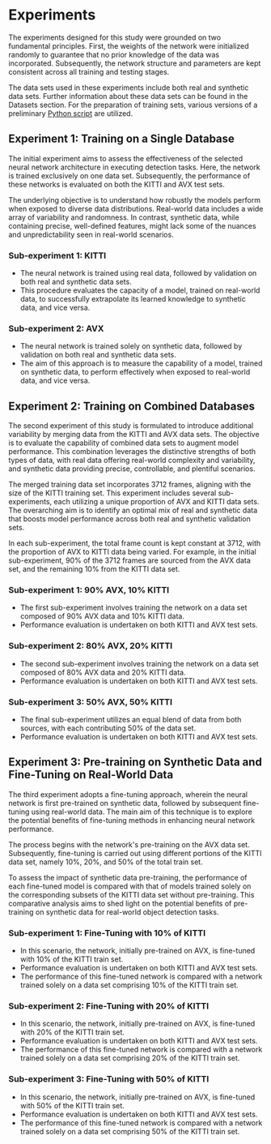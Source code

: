 # Experiments

The experiments designed for this study were grounded on two fundamental principles. First, the weights of the network were initialized randomly to guarantee that no prior knowledge of the data was incorporated. Subsequently, the network structure and parameters are kept consistent across all training and testing stages.

The data sets used in these experiments include both real and synthetic data sets. Further information about these data sets can be found in the Datasets section. For the preparation of training sets, various versions of a preliminary [Python script](../../docs/OrganizeData.py) are utilized.

## Experiment 1: Training on a Single Database

The initial experiment aims to assess the effectiveness of the selected neural network architecture in executing detection tasks. Here, the network is trained exclusively on one data set. Subsequently, the performance of these networks is evaluated on both the KITTI and AVX test sets.

The underlying objective is to understand how robustly the models perform when exposed to diverse data distributions. Real-world data includes a wide array of variability and randomness. In contrast, synthetic data, while containing precise, well-defined features, might lack some of the nuances and unpredictability seen in real-world scenarios.

### Sub-experiment 1: KITTI

- The neural network is trained using real data, followed by validation on both real and synthetic data sets.
- This procedure evaluates the capacity of a model, trained on real-world data, to successfully extrapolate its learned knowledge to synthetic data, and vice versa.

### Sub-experiment 2: AVX

- The neural network is trained solely on synthetic data, followed by validation on both real and synthetic data sets.
- The aim of this approach is to measure the capability of a model, trained on synthetic data, to perform effectively when exposed to real-world data, and vice versa.

## Experiment 2: Training on Combined Databases

The second experiment of this study is formulated to introduce additional variability by merging data from the KITTI and AVX data sets. The objective is to evaluate the capability of combined data sets to augment model performance. This combination leverages the distinctive strengths of both types of data, with real data offering real-world complexity and variability, and synthetic data providing precise, controllable, and plentiful scenarios.

The merged training data set incorporates 3712 frames, aligning with the size of the KITTI training set. This experiment includes several sub-experiments, each utilizing a unique proportion of AVX and KITTI data sets. The overarching aim is to identify an optimal mix of real and synthetic data that boosts model performance across both real and synthetic validation sets.

In each sub-experiment, the total frame count is kept constant at 3712, with the proportion of AVX to KITTI data being varied. For example, in the initial sub-experiment, 90% of the 3712 frames are sourced from the AVX data set, and the remaining 10% from the KITTI data set.

### Sub-experiment 1: 90% AVX, 10% KITTI

- The first sub-experiment involves training the network on a data set composed of 90% AVX data and 10% KITTI data.
- Performance evaluation is undertaken on both KITTI and AVX test sets.

### Sub-experiment 2: 80% AVX, 20% KITTI

- The second sub-experiment involves training the network on a data set composed of 80% AVX data and 20% KITTI data.
- Performance evaluation is undertaken on both KITTI and AVX test sets.

### Sub-experiment 3: 50% AVX, 50% KITTI

- The final sub-experiment utilizes an equal blend of data from both sources, with each contributing 50% of the data set.
- Performance evaluation is undertaken on both KITTI and AVX test sets.

## Experiment 3: Pre-training on Synthetic Data and Fine-Tuning on Real-World Data

The third experiment adopts a fine-tuning approach, wherein the neural network is first pre-trained on synthetic data, followed by subsequent fine-tuning using real-world data. The main aim of this technique is to explore the potential benefits of fine-tuning methods in enhancing neural network performance.

The process begins with the network's pre-training on the AVX data set. Subsequently, fine-tuning is carried out using different portions of the KITTI data set, namely 10%, 20%, and 50% of the total train set.

To assess the impact of synthetic data pre-training, the performance of each fine-tuned model is compared with that of models trained solely on the corresponding subsets of the KITTI data set without pre-training. This comparative analysis aims to shed light on the potential benefits of pre-training on synthetic data for real-world object detection tasks.

### Sub-experiment 1: Fine-Tuning with 10% of KITTI

- In this scenario, the network, initially pre-trained on AVX, is fine-tuned with 10% of the KITTI train set.
- Performance evaluation is undertaken on both KITTI and AVX test sets.
- The performance of this fine-tuned network is compared with a network trained solely on a data set comprising 10% of the KITTI train set.

### Sub-experiment 2: Fine-Tuning with 20% of KITTI

- In this scenario, the network, initially pre-trained on AVX, is fine-tuned with 20% of the KITTI train set.
- Performance evaluation is undertaken on both KITTI and AVX test sets.
- The performance of this fine-tuned network is compared with a network trained solely on a data set comprising 20% of the KITTI train set.

### Sub-experiment 3: Fine-Tuning with 50% of KITTI

- In this scenario, the network, initially pre-trained on AVX, is fine-tuned with 50% of the KITTI train set.
- Performance evaluation is undertaken on both KITTI and AVX test sets.
- The performance of this fine-tuned network is compared with a network trained solely on a data set comprising 50% of the KITTI train set.
